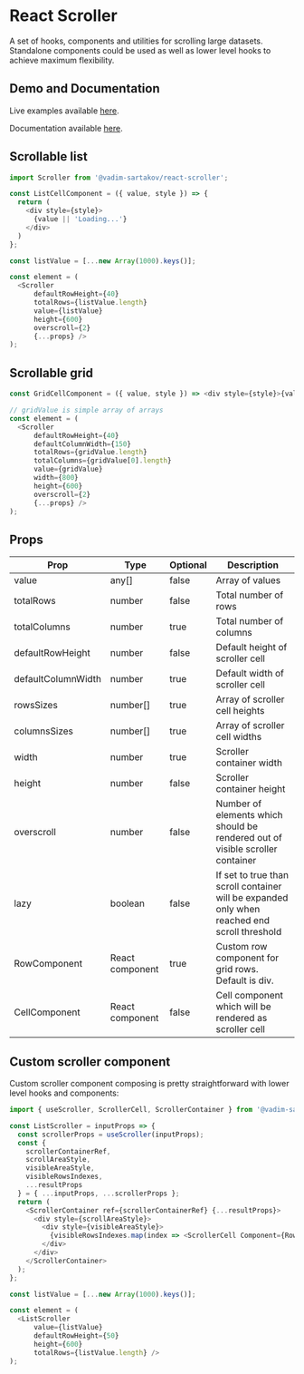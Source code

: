 # React Scroller

A set of hooks, components and utilities for scrolling large datasets. Standalone components could be used as well as lower level hooks to achieve maximum flexibility.


## Demo and Documentation
Live examples available [here](https://vadim-sartakov.github.io/react-scroller/storybook/).

Documentation available [here](https://vadim-sartakov.github.io/react-scroller/docs/).

## Scrollable list
```javascript
import Scroller from '@vadim-sartakov/react-scroller';

const ListCellComponent = ({ value, style }) => {
  return (
    <div style={style}>
      {value || 'Loading...'}
    </div>
  )
};

const listValue = [...new Array(1000).keys()];

const element = (
  <Scroller
      defaultRowHeight={40}
      totalRows={listValue.length}
      value={listValue}
      height={600}
      overscroll={2}
      {...props} />
);
```

## Scrollable grid
```javascript
const GridCellComponent = ({ value, style }) => <div style={style}>{value}</div>;

// gridValue is simple array of arrays
const element = (
  <Scroller
      defaultRowHeight={40}
      defaultColumnWidth={150}
      totalRows={gridValue.length}
      totalColumns={gridValue[0].length}
      value={gridValue}
      width={800}
      height={600}
      overscroll={2}
      {...props} />
);
```

## Props

|Prop|Type|Optional|Description
|---|---|---|---
|value|any[]|false|Array of values
|totalRows|number|false|Total number of rows
|totalColumns|number|true|Total number of columns
|defaultRowHeight|number|false|Default height of scroller cell
|defaultColumnWidth|number|true|Default width of scroller cell
|rowsSizes|number[]|true|Array of scroller cell heights
|columnsSizes|number[]|true|Array of scroller cell widths
|width|number|true|Scroller container width
|height|number|false|Scroller container height
|overscroll|number|false|Number of elements which should be rendered out of visible scroller container
|lazy|boolean|false|If set to true than scroll container will be expanded only when reached end scroll threshold
|RowComponent|React component|true|Custom row component for grid rows. Default is div.
|CellComponent|React component|false|Cell component which will be rendered as scroller cell

## Custom scroller component

Custom scroller component composing is pretty straightforward with lower level hooks and components:

```javascript
import { useScroller, ScrollerCell, ScrollerContainer } from '@vadim-sartakov/react-scroller';

const ListScroller = inputProps => {
  const scrollerProps = useScroller(inputProps);
  const {
    scrollerContainerRef,
    scrollAreaStyle,
    visibleAreaStyle,
    visibleRowsIndexes,
    ...resultProps
  } = { ...inputProps, ...scrollerProps };
  return (
    <ScrollerContainer ref={scrollerContainerRef} {...resultProps}>
      <div style={scrollAreaStyle}>
        <div style={visibleAreaStyle}>
          {visibleRowsIndexes.map(index => <ScrollerCell Component={RowComponent} key={index} rowIndex={index} />)}
        </div>
      </div>
    </ScrollerContainer>
  );
};

const listValue = [...new Array(1000).keys()];

const element = (
  <ListScroller
      value={listValue}
      defaultRowHeight={50}
      height={600}
      totalRows={listValue.length} />
);

```